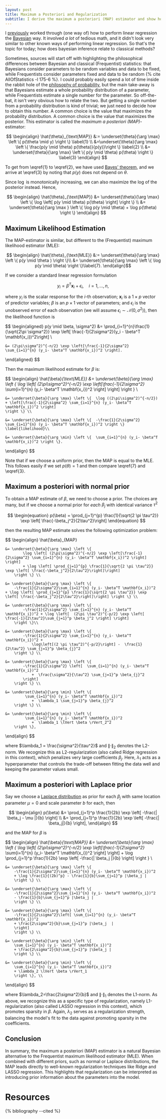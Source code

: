```yaml
---
layout: post
title: Maximum a Posteriori and Regularization
subtitle: I derive the maximum a posteriori (MAP) estimator and show how, under different prior choices, MAP estimation leads naturally to L2-regularization (Ridge regression) with a normal prior and L1-regularization (LASSO regression) with a Laplace prior.
---
```

I [previously]({{site.baseurl}}/blog/bayesian-linear-regression) worked through (one way of) how to perform linear regression the [Bayesian]({{site.baseurl}}/blog/bayesian-inference) way. It involved *a lot* of tedious math, and it didn't look very similar to other known ways of performing linear regression. So that's the topic for today; how does bayesian inference relate to classical methods?

Sometimes, sources will start off with highlighting the philosophical differences between Bayesian and classical (Frequentist) statistics: that Bayesians consider parameters to be random variables and data to be fixed, while Frequentists consider parameters fixed and data to be random {% cite AllOfStatistics -l 175-6 %}. I could probably easily spend a lot of time inside the rabbit hole of the [philosophy of probability](https://plato.stanford.edu/entries/probability-interpret/), but the main take-away is that Bayesians estimate a whole probability distribution of a parameter, while Frequentists estimate a single number for the parameter. So off-the-bat, it isn't very obvious how to relate the two. But getting a single number from a probability distribution is kind of trivial; we just need to decide how to obtain this number. A common choice is the value that maximizes the probability distribution. A common choice is the value that maximizes the posterior. This estimator is called the *maximum a posteriori (MAP)*-estimator:

$$
\begin{align}
\hat{\theta}_{\text{MAP}} &:= \underset{\theta}{\arg \max} \left \{ p(\theta \mid y) \right \} \label{1} \\ 
    &=\underset{\theta}{\arg \max} \left \{ \frac{p(y \mid \theta) p(\theta)}{p(y)}\right \} \label{2} \\
    &= \underset{\theta}{\arg \max} \left \{ p(y \mid \theta) p(\theta) \right \} \label{3}
\end{align}
$$

To get from \eqref{1} to \eqref{2}, we have used [Bayes' theorem]({{site.baseurl}}/blog/bayesian-inference), and we arrive at \eqref{3} by noting that $p(y)$ does not depend on $\theta$. 

Since $\log$ is monotonically increasing, we can also maximize the log of the posterior instead. Hence,

$$
\begin{align}
\hat{\theta}_{\text{MAP}} &= \underset{\theta}{\arg \max} \left \{ \log \left[ p(y \mid \theta) p(\theta) \right] \right \} \\
    &= \underset{\theta}{\arg \max } \left \{ \log p(y \mid \theta) + \log p(\theta) \right \}
\end{align}
$$

## Maximum Likelihood Estimation
The MAP-estimator is similar, but different to the (Frequentist) maximum likelihood estimator (MLE):

$$
\begin{align}
\hat{\theta}_{\text{MLE}} &:= \underset{\theta}{\arg \max} \left \{ p(y \mid \theta ) \right \}\\
    &= \underset{\theta}{\arg \max} \left \{ \log p(y \mid \theta) \right \}\label{7}.
\end{align}$$

If we consider a standard linear regression formulation

$$
y_{i} = \beta^{T}\mathbf{x}_{i} + \epsilon_i, \quad i = 1, ..., n,
$$

where $y_{i}$ is the scalar response for the $i$-th observation; $\mathbf{x}_{i}$ is a $1 \times p$ vector of predictor variables; $\beta$ is an $p \times 1$ vector of parameters; and $\epsilon_i$ is the unobserved error of each observation (we will assume $\epsilon_i \sim\mathcal{N}(0, \sigma^2)$), then the likelihood function is

$$
\begin{aligned}
p(y \mid \beta, \sigma^2) 
	&= \prod_{i=1}^{n}\frac{1}{\sqrt{2\pi \sigma^2}} \exp \left[ \frac{-1}{2\sigma^2}(y_i - \beta^T \mathbf{x_i})^2\right] \\
	
    &= (2\pi\sigma^2)^{-n/2} \exp \left[\frac{-1}{2\sigma^2} \sum_{i=1}^{n} (y_i- \beta^T \mathbf{x_i})^2 \right].
\end{aligned}
$$

Then the maximum likelihood estimate for $\beta$ is:

$$
\begin{align}
\hat{\beta}_{\text{MLE}} 
    &= \underset{\beta}{\arg \max} \left \{ \log \left[ (2\pi\sigma^2)^{-n/2} \exp \left[\frac{-1}{2\sigma^2} \sum_{i=1}^{n} (y_i- \beta^T \mathbf{x_i})^2 \right] \right] \right \} \\

    &= \underset{\beta}{\arg \max} \left \{  \log ((2\pi\sigma^2)^{-n/2}) + \left[\frac{-1}{2\sigma^2} \sum_{i=1}^{n} (y_i- \beta^T \mathbf{x_i})^2 \right] 
    \right \} \\

    &= \underset{\beta}{\arg \max} \left \{  -\frac{1}{2\sigma^2} \sum_{i=1}^{n} (y_i- \beta^T \mathbf{x_i})^2 \right \} \label{likelihood}\\

    &= \underset{\beta}{\arg \min} \left \{  \sum_{i=1}^{n} (y_i- \beta^T \mathbf{x_i})^2 \right \}.

\end{align}
$$

Note that if we choose a uniform prior, then the MAP is equal to the MLE. This follows easily if we set $p(\theta) =1$ and then compare \eqref{7} and \eqref{3}.

## Maximum a posteriori with normal prior
To obtain a MAP estimate of $\beta$, we need to choose a prior. The choices are many, but if we choose a normal prior for *each* $\beta_j$ with identical variance $\tau^2$

$$
\begin{equation}
p(\beta) = \prod_{j=1}^{p} \frac{1}{\sqrt{2 \pi \tau^2}} \exp \left[ \frac{-\beta_j^2}{2\tau^2}\right]
\end{equation}
$$

then the resulting MAP estimate solves the following optimization problem:

$$
\begin{align}
\hat{\beta}_{MAP} 

    &= \underset{\beta}{\arg \max} \left \{ 
            \log \left[ (2\pi\sigma^2)^{-n/2} \exp \left[\frac{-1}{2\sigma^2} \sum_{i=1}^{n} (y_i- \beta^T \mathbf{x_i})^2 \right] \right] 
            + \log \left[ \prod_{j=1}^{p} \frac{1}{\sqrt{2 \pi \tau^2}} \exp \left[ \frac{-\beta_j^2}{2\tau^2}\right]\right]
        \right \} \\

    &= \underset{\beta}{\arg \max} \left \{ 
        -\frac{1}{2\sigma^2}\sum_{i=1}^{n} (y_i- \beta^T \mathbf{x_i})^2  + \log \left[ \prod_{j=1}^{p} \frac{1}{\sqrt{2 \pi \tau^2}} \exp \left[ \frac{-\beta_j^2}{2\tau^2}\right]\right] \right \} \\
    
    &= \underset{\beta}{\arg \max} \left \{ 
            -\frac{1}{2\sigma^2} \sum_{i=1}^{n} (y_i- \beta^T \mathbf{x_i})^2 + \log \left[  (2\pi \tau^2)^{-p/2} \exp \left[ \frac{-1}{2\tau^2}\sum_{j=1}^p \beta_j^2 \right] \right]
        \right \}\\

    &= \underset{\beta}{\arg \max} \left \{ 
            -\frac{1}{2\sigma^2} \sum_{i=1}^{n} (y_i- \beta^T \mathbf{x_i})^2 +
                \log\left[(2 \pi \tau^2)^{-p/2}\right] -  \frac{1}{2\tau^2} \sum_{j=1}^p \beta_{j}^2
        \right \} \\

    &= \underset{\beta}{\arg \max} \left \{ 
            -\frac{1}{2\sigma^2} \left[  \sum_{i=1}^{n} (y_i- \beta^T \mathbf{x_i})^2
                +  \frac{\sigma^2}{\tau^2} \sum_{j=1}^p \beta_{j}^2
            \right] 
        \right \} \\

    &= \underset{\beta}{\arg \min} \left \{ 
             \sum_{i=1}^{n} (y_i- \beta^T \mathbf{x_i})^2
                +  \lambda_1 \sum_{j=1}^p \beta_{j}^2
        \right \} \\
        
    &= \underset{\beta}{\arg \min} \left \{ 
             \sum_{i=1}^{n} (y_i- \beta^T \mathbf{x_i})^2
                +  \lambda_1 \lVert \beta \rVert_2^2
        \right \},
\end{align}
$$

where $\lambda_1 = \frac{\sigma^2}{\tau^2}$ and $\lVert \cdot \rVert_2$ denotes the L2-norm. We recognize this as L2-regularization (also called Ridge regression in this context), which penalizes very large coefficients $\beta_j$. Here, $\lambda_1$ acts as a hyperparameter that controls the trade-off between fitting the data well and keeping the parameter values small.

## Maximum a posteriori with Laplace prior
Say we choose a [Laplace distribution](https://en.wikipedia.org/wiki/Laplace_distribution) as prior for each $\beta_j$ with same location parameter $\mu=0$ and scale parameter $b$ for each, then

$$
\begin{align}
p(\beta) &= \prod_{j=1}^p \frac{1}{2b} \exp \left[ -\frac{| \beta_j - \mu |}{b} \right] \\
    &= \prod_{j=1}^p \frac{1}{2b} \exp \left[ -\frac{| \beta_j|}{b} \right],
\end{align}
$$

and the MAP for $\beta$ is

$$
\begin{align}
\hat{\beta}_{\text{MAP}} 
    &= \underset{\beta}{\arg \max} \left \{ 
            \log \left[ (2\pi\sigma^2)^{-n/2} \exp \left[\frac{-1}{2\sigma^2} \sum_{i=1}^{n} (y_i- \beta^T \mathbf{x_i})^2 \right] \right] 
            + \log \prod_{j=1}^p \frac{1}{2b} \exp \left[ -\frac{| \beta_j |}{b} \right]
        \right \} \\
    
    &= \underset{\beta}{\arg \max} \left \{ 
        -\frac{1}{2\sigma^2}\sum_{i=1}^{n} (y_i- \beta^T \mathbf{x_i})^2 
        + \log \frac{1}{(2b)^p} - \frac{1}{b}\sum_{j=1}^p |\beta_j |
        \right \} \\

    &= \underset{\beta}{\arg \max} \left \{ 
        -\frac{1}{2\sigma^2}\sum_{i=1}^{n} (y_i- \beta^T \mathbf{x_i})^2 
        - \frac{1}{b}\sum_{j=1}^p |\beta_j |
        \right \} \\   

    &= \underset{\beta}{\arg \max} \left \{ 
        -\frac{1}{2\sigma^2}\left[ \sum_{i=1}^{n} (y_i- \beta^T \mathbf{x_i})^2 
        + \frac{2\sigma^2}{b}\sum_{j=1}^p |\beta_j  |
        \right]
        \right \} \\ 

    &= \underset{\beta}{\arg \min} \left \{ 
        \sum_{i=1}^{n} (y_i- \beta^T \mathbf{x_i})^2 
        + \frac{2\sigma^2}{b}\sum_{j=1}^p |\beta_j |
        \right \} \\ 

    &= \underset{\beta}{\arg \min} \left \{ 
        \sum_{i=1}^{n} (y_i- \beta^T \mathbf{x_i})^2 
        + \lambda_2 \lVert \beta \rVert_1
        \right \}, \\ 

\end{align}
$$

where $\lambda_2=\frac{2\sigma^2}{b}$ and $\lVert \cdot \rVert_1$ denotes the L1-norm. As above, we recognize this as a specific type of regularization, namely L1-regularization (also called LASSO regression in this context), which promotes sparsity in $\beta$. Again, $\lambda_2$ serves as a regularization strength, balancing the model's fit to the data against promoting sparsity in the coefficients.


## Conclusion
In summary, the maximum a posteriori (MAP) estimator is a natural Bayesian alternative to the Frequentist maximum likelihood estimator (MLE). When combined with different priors, such as normal or Laplace distributions, the MAP leads directly to well-known regularization techniques like Ridge and LASSO regression. This highlights that regularization can be interpreted as introducing prior information about the parameters into the model.

# Resources
{% bibliography --cited %}
